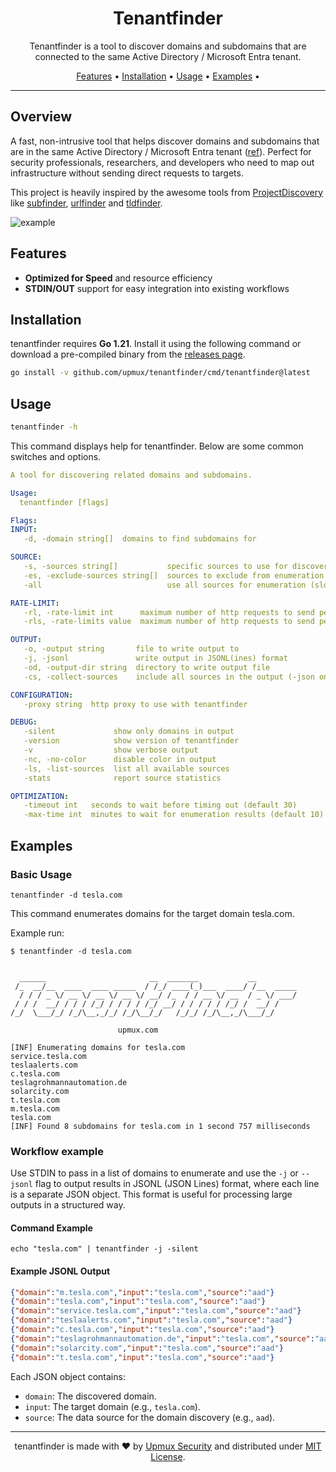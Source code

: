 <h1 align="center">Tenantfinder</h1>

<p align="center">
Tenantfinder is a tool to discover domains and subdomains that are connected to the same Active Directory / Microsoft Entra tenant.
</p>

<p align="center">
  <a href="#features">Features</a> •
  <a href="#installation">Installation</a> •
  <a href="#usage">Usage</a> •
  <a href="#examples">Examples</a> •
</p>

---

## Overview

A fast, non-intrusive tool that helps discover domains and subdomains that are in the same Active Directory / Microsoft Entra tenant ([ref](https://learn.microsoft.com/en-us/exchange/client-developer/web-service-reference/getfederationinformation-operation-soap)). Perfect for security professionals, researchers, and developers who need to map out infrastructure without sending direct requests to targets. 

This project is heavily inspired by the awesome tools from [ProjectDiscovery](https://github.com/projectdiscovery) like [subfinder](https://github.com/projectdiscovery/subfinder), [urlfinder](https://github.com/projectdiscovery/urlfinder) and [tldfinder](https://github.com/projectdiscovery/tldfinder).

![example](https://github.com/user-attachments/assets/d13848fa-384d-4d8f-8513-7dd9a932ebc0)


## Features

- **Optimized for Speed** and resource efficiency
- **STDIN/OUT** support for easy integration into existing workflows

## Installation

tenantfinder requires **Go 1.21**. Install it using the following command or download a pre-compiled binary from the [releases page](https://github.com/upmux/tenantfinder/releases).

```sh
go install -v github.com/upmux/tenantfinder/cmd/tenantfinder@latest
```

## Usage

```sh
tenantfinder -h
```

This command displays help for tenantfinder. Below are some common switches and options.

```yaml
A tool for discovering related domains and subdomains.

Usage:
  tenantfinder [flags]

Flags:
INPUT:
   -d, -domain string[]  domains to find subdomains for

SOURCE:
   -s, -sources string[]           specific sources to use for discovery (-s aad). Use -ls to display all available sources.
   -es, -exclude-sources string[]  sources to exclude from enumeration (-es aad)
   -all                            use all sources for enumeration (slow)

RATE-LIMIT:
   -rl, -rate-limit int      maximum number of http requests to send per second (global)
   -rls, -rate-limits value  maximum number of http requests to send per second four providers in key=value format (-rls aad=10/m) (default ["aad=10/m"])

OUTPUT:
   -o, -output string       file to write output to
   -j, -jsonl               write output in JSONL(ines) format
   -od, -output-dir string  directory to write output file
   -cs, -collect-sources    include all sources in the output (-json only)

CONFIGURATION:
   -proxy string  http proxy to use with tenantfinder

DEBUG:
   -silent             show only domains in output
   -version            show version of tenantfinder
   -v                  show verbose output
   -nc, -no-color      disable color in output
   -ls, -list-sources  list all available sources
   -stats              report source statistics

OPTIMIZATION:
   -timeout int   seconds to wait before timing out (default 30)
   -max-time int  minutes to wait for enumeration results (default 10)

```

## Examples

### Basic Usage

```console
tenantfinder -d tesla.com
```

This command enumerates domains for the target domain tesla.com.

Example run:

```console
$ tenantfinder -d tesla.com


  ______                       __  _______           __         
 /_  __/__  ____  ____ _____  / /_/ ____(_)___  ____/ /__  _____
  / / / _ \/ __ \/ __ \/ __ \/ __/ /_  / / __ \/ __  / _ \/ ___/
 / / /  __/ / / / /_/ / / / / /_/ __/ / / / / / /_/ /  __/ /    
/_/  \___/_/ /_/\__,_/_/ /_/\__/_/   /_/_/ /_/\__,_/\___/_/     

                        upmux.com

[INF] Enumerating domains for tesla.com
service.tesla.com
teslaalerts.com
c.tesla.com
teslagrohmannautomation.de
solarcity.com
t.tesla.com
m.tesla.com
tesla.com
[INF] Found 8 subdomains for tesla.com in 1 second 757 milliseconds
```

### Workflow example

Use STDIN to pass in a list of domains to enumerate and use the `-j` or `--jsonl` flag to output results in JSONL (JSON Lines) format, where each line is a separate JSON object. This format is useful for processing large outputs in a structured way.

#### Command Example

```console
echo "tesla.com" | tenantfinder -j -silent
```

#### Example JSONL Output

```json
{"domain":"m.tesla.com","input":"tesla.com","source":"aad"}
{"domain":"tesla.com","input":"tesla.com","source":"aad"}
{"domain":"service.tesla.com","input":"tesla.com","source":"aad"}
{"domain":"teslaalerts.com","input":"tesla.com","source":"aad"}
{"domain":"c.tesla.com","input":"tesla.com","source":"aad"}
{"domain":"teslagrohmannautomation.de","input":"tesla.com","source":"aad"}
{"domain":"solarcity.com","input":"tesla.com","source":"aad"}
{"domain":"t.tesla.com","input":"tesla.com","source":"aad"}
```

Each JSON object contains:
- `domain`: The discovered domain.
- `input`: The target domain (e.g., `tesla.com`).
- `source`: The data source for the domain discovery (e.g., `aad`).

--------

<div align="center">
  tenantfinder is made with ❤️ by <a href="https://upmux.com">Upmux Security</a> and distributed under <a href="LICENSE.md">MIT License</a>.
</div>
